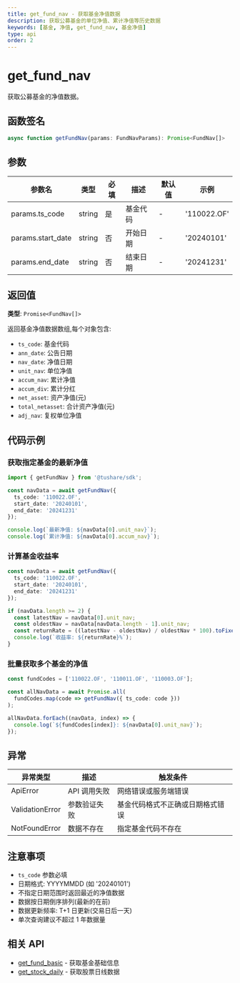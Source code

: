 ```yaml
---
title: get_fund_nav - 获取基金净值数据
description: 获取公募基金的单位净值、累计净值等历史数据
keywords: [基金, 净值, get_fund_nav, 基金净值]
type: api
order: 2
---
```


# get_fund_nav

获取公募基金的净值数据。

## 函数签名

```typescript
async function getFundNav(params: FundNavParams): Promise<FundNav[]>
```

## 参数

| 参数名 | 类型 | 必填 | 描述 | 默认值 | 示例 |
|--------|------|------|------|--------|------|
| params.ts_code | string | 是 | 基金代码 | - | '110022.OF' |
| params.start_date | string | 否 | 开始日期 | - | '20240101' |
| params.end_date | string | 否 | 结束日期 | - | '20241231' |

## 返回值

**类型**: `Promise<FundNav[]>`

返回基金净值数据数组,每个对象包含:
- `ts_code`: 基金代码
- `ann_date`: 公告日期
- `nav_date`: 净值日期
- `unit_nav`: 单位净值
- `accum_nav`: 累计净值
- `accum_div`: 累计分红
- `net_asset`: 资产净值(元)
- `total_netasset`: 合计资产净值(元)
- `adj_nav`: 复权单位净值

## 代码示例

### 获取指定基金的最新净值

```typescript
import { getFundNav } from '@tushare/sdk';

const navData = await getFundNav({
  ts_code: '110022.OF',
  start_date: '20240101',
  end_date: '20241231'
});

console.log(`最新净值: ${navData[0].unit_nav}`);
console.log(`累计净值: ${navData[0].accum_nav}`);
```

### 计算基金收益率

```typescript
const navData = await getFundNav({
  ts_code: '110022.OF',
  start_date: '20240101',
  end_date: '20241231'
});

if (navData.length >= 2) {
  const latestNav = navData[0].unit_nav;
  const oldestNav = navData[navData.length - 1].unit_nav;
  const returnRate = ((latestNav - oldestNav) / oldestNav * 100).toFixed(2);
  console.log(`收益率: ${returnRate}%`);
}
```

### 批量获取多个基金的净值

```typescript
const fundCodes = ['110022.OF', '110011.OF', '110003.OF'];

const allNavData = await Promise.all(
  fundCodes.map(code => getFundNav({ ts_code: code }))
);

allNavData.forEach((navData, index) => {
  console.log(`${fundCodes[index]}: ${navData[0].unit_nav}`);
});
```

## 异常

| 异常类型 | 描述 | 触发条件 |
|----------|------|----------|
| ApiError | API 调用失败 | 网络错误或服务端错误 |
| ValidationError | 参数验证失败 | 基金代码格式不正确或日期格式错误 |
| NotFoundError | 数据不存在 | 指定基金代码不存在 |

## 注意事项

- `ts_code` 参数必填
- 日期格式: YYYYMMDD (如 '20240101')
- 不指定日期范围时返回最近的净值数据
- 数据按日期倒序排列(最新的在前)
- 数据更新频率: T+1 日更新(交易日后一天)
- 单次查询建议不超过 1 年数据量

## 相关 API

- [get_fund_basic](/api/fund/basic) - 获取基金基础信息
- [get_stock_daily](/api/stock/daily) - 获取股票日线数据
